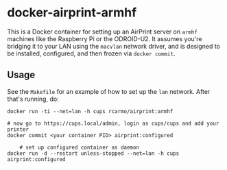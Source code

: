 # docker-airprint-armhf

This is a Docker container for setting up an AirPrint server on `armhf` machines like the Raspberry Pi or the ODROID-U2. It assumes you're bridging it to your LAN using the `macvlan` network driver, and is designed to be installed, configured, and then frozen via `docker commit`.

## Usage

See the `Makefile` for an example of how to set up the `lan` network. After that's running, do:

	docker run -ti --net=lan -h cups rcarmo/airprint:armhf
	
	# now go to https://cups.local/admin, login as cups/cups and add your printer
	docker commit <your container PID> airprint:configured
	
        # set up configured container as daemon
	docker run -d --restart unless-stopped --net=lan -h cups airprint:configured
